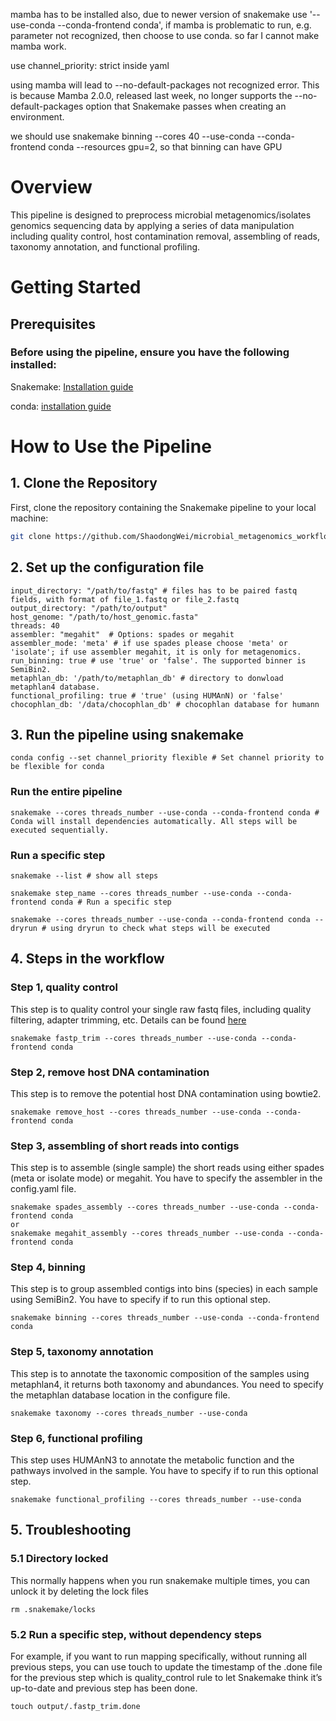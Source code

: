 mamba has to be installed also, due to newer version of snakemake 
use '--use-conda --conda-frontend conda', if mamba is problematic to run, e.g. parameter not recognized, then choose to use conda. so far I cannot make mamba work. 

use channel_priority: strict inside yaml

using mamba will lead to --no-default-packages not recognized error. 
This is because Mamba 2.0.0, released last week, no longer supports the --no-default-packages option that Snakemake passes when creating an environment.

we should use snakemake binning --cores 40 --use-conda --conda-frontend conda --resources gpu=2, so that binning can have GPU

# Overview
This pipeline is designed to preprocess microbial metagenomics/isolates genomics sequencing data by applying a series of data manipulation including quality control, host contamination removal, assembling of reads, taxonomy annotation, and functional profiling. 

# Getting Started
## Prerequisites
### Before using the pipeline, ensure you have the following installed:
Snakemake: [Installation guide](https://snakemake.readthedocs.io/en/stable/getting_started/installation.html) 

conda: [installation guide](https://conda.io/projects/conda/en/latest/user-guide/install/index.html) 


# How to Use the Pipeline
## 1. Clone the Repository
First, clone the repository containing the Snakemake pipeline to your local machine:

```bash
git clone https://github.com/ShaodongWei/microbial_metagenomics_workflow.git

```
## 2. Set up the configuration file 

```
input_directory: "/path/to/fastq" # files has to be paired fastq fields, with format of file_1.fastq or file_2.fastq
output_directory: "/path/to/output"
host_genome: "/path/to/host_genomic.fasta"
threads: 40
assembler: "megahit"  # Options: spades or megahit
assembler_mode: 'meta' # if use spades please choose 'meta' or 'isolate'; if use assembler megahit, it is only for metagenomics. 
run_binning: true # use 'true' or 'false'. The supported binner is SemiBin2. 
metaphlan_db: '/path/to/metaphlan_db' # directory to donwload metaphlan4 database. 
functional_profiling: true # 'true' (using HUMAnN) or 'false'
chocophlan_db: '/data/chocophlan_db' # chocophlan database for humann
```

## 3. Run the pipeline using snakemake
```
conda config --set channel_priority flexible # Set channel priority to be flexible for conda
```
### Run the entire pipeline 
```
snakemake --cores threads_number --use-conda --conda-frontend conda # Conda will install dependencies automatically. All steps will be executed sequentially. 
```

### Run a specific step 
```
snakemake --list # show all steps

snakemake step_name --cores threads_number --use-conda --conda-frontend conda # Run a specific step 

snakemake --cores threads_number --use-conda --conda-frontend conda --dryrun # using dryrun to check what steps will be executed
```
## 4. Steps in the workflow 
### Step 1, quality control
This step is to quality control your single raw fastq files, including quality filtering, adapter trimming, etc. Details can be found [here](https://github.com/OpenGene/fastp)
```
snakemake fastp_trim --cores threads_number --use-conda --conda-frontend conda
```
### Step 2, remove host DNA contamination
This step is to remove the potential host DNA contamination using bowtie2. 
```
snakemake remove_host --cores threads_number --use-conda --conda-frontend conda
```
### Step 3, assembling of short reads into contigs
This step is to assemble (single sample) the short reads using either spades (meta or isolate mode) or megahit.  You have to specify the assembler in the config.yaml file. 
```
snakemake spades_assembly --cores threads_number --use-conda --conda-frontend conda
or
snakemake megahit_assembly --cores threads_number --use-conda --conda-frontend conda
```
### Step 4, binning
This step is to group assembled contigs into bins (species) in each sample using SemiBin2. You have to specify if to run this optional step. 
```
snakemake binning --cores threads_number --use-conda --conda-frontend conda
```
### Step 5, taxonomy annotation
This step is to annotate the taxonomic composition of the samples using metaphlan4, it returns both taxonomy and abundances. You need to specify the metaphlan database location in the configure file. 
```
snakemake taxonomy --cores threads_number --use-conda
```
### Step 6, functional profiling 
This step uses HUMAnN3 to annotate the metabolic function and the pathways involved in the sample. You have to specify if to run this optional step. 
```
snakemake functional_profiling --cores threads_number --use-conda
```
## 5. Troubleshooting

### 5.1 Directory locked
This normally happens when you run snakemake multiple times, you can unlock it by deleting the lock files 
```
rm .snakemake/locks
```
### 5.2 Run a specific step, without dependency steps
For example, if you want to run mapping specifically, without running all previous steps, you can use touch to update the timestamp of the .done file for the previous step which is quality_control rule to let Snakemake think it’s up-to-date and previous step has been done. 
```
touch output/.fastp_trim.done
```

